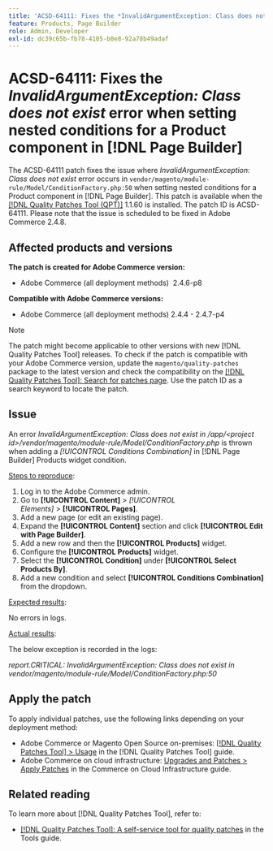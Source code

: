 ```yaml
---
title: 'ACSD-64111: Fixes the *InvalidArgumentException: Class does not exist* error when setting nested conditions for a Product component in [!DNL Page Builder]'
feature: Products, Page Builder
role: Admin, Developer
exl-id: dc39c65b-fb78-4105-b0e8-92a78b49adaf
---
```

# ACSD-64111: Fixes the *InvalidArgumentException: Class does not exist* error when setting nested conditions for a Product component in [!DNL Page Builder]

The ACSD-64111 patch fixes the issue where *InvalidArgumentException: Class does not exist* error occurs in `vendor/magento/module-rule/Model/ConditionFactory.php:50` when setting nested conditions for a Product component in [!DNL Page Builder]. This patch is available when the [[!DNL Quality Patches Tool (QPT)]](/help/tools/quality-patches-tool/quality-patches-tool-to-self-serve-quality-patches.md) 1.1.60 is installed. The patch ID is ACSD-64111. Please note that the issue is scheduled to be fixed in Adobe Commerce 2.4.8.

## Affected products and versions

**The patch is created for Adobe Commerce version:**

* Adobe Commerce (all deployment methods)  2.4.6-p8

**Compatible with Adobe Commerce versions:**

* Adobe Commerce (all deployment methods) 2.4.4 - 2.4.7-p4

>[!NOTE]
>
>The patch might become applicable to other versions with new [!DNL Quality Patches Tool] releases. To check if the patch is compatible with your Adobe Commerce version, update the `magento/quality-patches` package to the latest version and check the compatibility on the [[!DNL Quality Patches Tool]: Search for patches page](https://experienceleague.adobe.com/tools/commerce-quality-patches/index.html?lang=es). Use the patch ID as a search keyword to locate the patch.

## Issue

An error *InvalidArgumentException: Class does not exist in /app/&lt;project id\>/vendor/magento/module-rule/Model/ConditionFactory.php* is thrown when adding a *[!UICONTROL Conditions Combination]* in [!DNL Page Builder] Products widget condition.

<u>Steps to reproduce</u>:

1. Log in to the Adobe Commerce admin.
1. Go to **[!UICONTROL Content]** > *[!UICONTROL Elements]* > **[!UICONTROL Pages]**.
1. Add a new page (or edit an existing page).
1. Expand the **[!UICONTROL Content]** section and click **[!UICONTROL Edit with Page Builder]**.
1. Add a new row and then the **[!UICONTROL Products]** widget.
1. Configure the **[!UICONTROL Products]** widget.
1. Select the **[!UICONTROL Condition]** under **[!UICONTROL Select Products By]**.
1. Add a new condition and select **[!UICONTROL Conditions Combination]** from the dropdown.

<u>Expected results</u>:

No errors in logs.

<u>Actual results</u>:

The below exception is recorded in the logs:

*report.CRITICAL: InvalidArgumentException: Class does not exist in vendor/magento/module-rule/Model/ConditionFactory.php:50*

## Apply the patch

To apply individual patches, use the following links depending on your deployment method:

* Adobe Commerce or Magento Open Source on-premises: [[!DNL Quality Patches Tool] > Usage](/help/tools/quality-patches-tool/usage.md) in the [!DNL Quality Patches Tool] guide.
* Adobe Commerce on cloud infrastructure: [Upgrades and Patches > Apply Patches](https://experienceleague.adobe.com/docs/commerce-cloud-service/user-guide/develop/upgrade/apply-patches.html?lang=es) in the Commerce on Cloud Infrastructure guide.


## Related reading

To learn more about [!DNL Quality Patches Tool], refer to:

* [[!DNL Quality Patches Tool]: A self-service tool for quality patches](/help/tools/quality-patches-tool/quality-patches-tool-to-self-serve-quality-patches.md) in the Tools guide.
